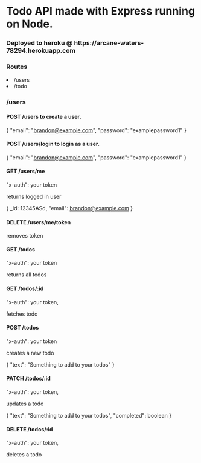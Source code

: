 <h1>Todo API made with Express running on Node.</h1>

<h3>Deployed to heroku @ https://arcane-waters-78294.herokuapp.com</h3>

<h3>Routes</h3>
<li>/users</li>
<li>/todo</li>

<h3>/users</h3>

<h4>POST /users to create a user.</h4>

{
    "email": "brandon@example.com",
    "password": "examplepassword1"
}


<h4>POST /users/login to login as a user.</h4>

{
    "email": "brandon@example.com",
    "password": "examplepassword1"
}

<h4>GET /users/me</h4>

"x-auth": your token

returns logged in user

{
    _id: 12345ASd,
"email": brandon@example.com
}

<h4>DELETE /users/me/token</h4>

removes token

<h4>GET /todos</h4>

"x-auth": your token

returns all todos

<h4>GET /todos/:id</h4>

"x-auth": your token,

fetches todo

<h4>POST /todos</h4>

"x-auth": your token

creates a new todo

{
    "text": "Something to add to your todos"
}

<h4>PATCH /todos/:id</h4>

"x-auth": your token,

updates a todo

{
    "text": "Something to add to your todos",
    "completed": boolean
}

<h4>DELETE /todos/:id</h4>

"x-auth": your token,

deletes a todo